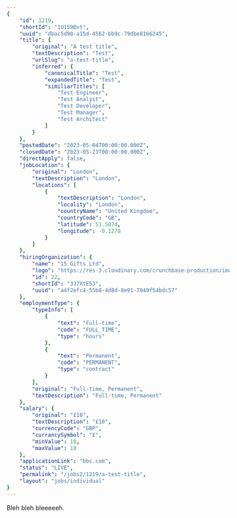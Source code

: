 ```yaml
---
{
	"id": 1219,
	"shortId": "1U1590vt",
	"uuid": "dbac5d90-a15d-4562-bb9c-79dbe8166245",
	"title": {
		"original": "A test title",
		"textDescription": "Test",
		"urlSlug": "a-test-title",
		"inferred": {
			"canonicalTitle": "Test",
			"expandedTitle": "Test",
			"similiarTitles": [
				"Test Engineer",
				"Test Analyst",
				"Test Developer",
				"Test Manager",
				"Test Architect"
			]
		}
	},
	"postedDate": "2023-05-04T00:00:00.000Z",
	"closedDate": "2023-05-23T00:00:00.000Z",
	"directApply": false,
	"jobLocation": {
		"original": "London",
		"textDescription": "London",
		"locations": [
			{
				"textDescription": "London",
				"locality": "London",
				"countryName": "United Kingdom",
				"countryCode": "GB",
				"latitude": 51.5074,
				"longitude": -0.1278
			}
		]
	},
	"hiringOrganization": {
		"name": "15 Gifts Ltd",
		"logo": "https://res-3.cloudinary.com/crunchbase-production/image/upload/c_lpad,h_256,w_256,f_auto,q_auto:eco/v1488813020/insrwkpptx8txofy699c.png",
		"id": 22,
		"shortId": "3J7XtE53",
		"uuid": "a4f2efc4-55b8-4d8d-8e91-7949f54bdc57"
	},
	"employmentType": {
		"typeInfo": [
			{
				"text": "Full-time",
				"code": "FULL_TIME",
				"type": "hours"
			},
			{
				"text": "Permanent",
				"code": "PERMANENT",
				"type": "contract"
			}
		],
		"original": "Full-time, Permanent",
		"textDescription": "Full-time, Permanent"
	},
	"salary": {
		"original": "£10",
		"textDescription": "£10",
		"currencyCode": "GBP",
		"currancySymbol": "£",
		"minValue": 10,
		"maxValue": 10
	},
	"applicationLink": "bbc.com",
	"status": "LIVE",
	"permalink": "/jobs2/1219/a-test-title",
	"layout": "jobs/individual"
}
---
```

<p>Bleh bleh bleeeeeh.</p>
